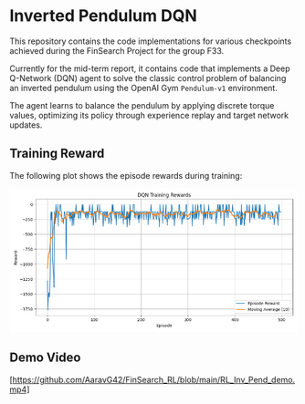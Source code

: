 # Inverted Pendulum DQN

This repository contains the code implementations for various checkpoints achieved during the FinSearch Project for the group F33. 

Currently for the mid-term report, it contains code that implements a Deep Q-Network (DQN) agent to solve the classic control problem of balancing an inverted pendulum using the OpenAI Gym `Pendulum-v1` environment.

The agent learns to balance the pendulum by applying discrete torque values, optimizing its policy through experience replay and target network updates.

## Training Reward

The following plot shows the episode rewards during training:

![Training Rewards](dqn_training_rewards_inv_pend.png)

## Demo Video

[https://github.com/AaravG42/FinSearch_RL/blob/main/RL_Inv_Pend_demo.mp4]

